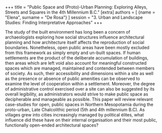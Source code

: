 +++
title = "Public Space and (Proto)-Urban Planning: Exploring Alleys, Streets and Squares in the 4th Millennium B.C."
[extra]
authors = [
    {name = "Elena", surname = "De Rosa"}
]
session = "3. Urban and Landscape Studies: Finding Interpretative Approaches"
+++

The study of the built environment has long been a concern of archaeologists exploring how social structures influence architectural planning and how architecture itself affects the reproduction of social boundaries. Nonetheless, open public areas have been mostly excluded from this framework as simply empty and un-built spaces. If human settlements are the product of the deliberate accumulation of buildings, then areas which are left void also account for meaningful constructed spaces which are managed, maintained and contended between members of society. As such, their accessibility and dimensions within a site as well as the presence or absence of public amenities can be observed to examine the level of cooperation within a settlement. Moreover, the degree of administrative control exercised over a site can also be suggested by its overall legibility, as administrators would strive to make public space as decipherable and manageable as possible. This paper will review relevant case-studies for open, public spaces in Northern Mesopotamia during the proto-urban, Late Chalcolithic period (5th and 4th millennium B.C). As villages grew into cities increasingly managed by political élites, what influence did these have on their internal organisation and their most public, functionally open-ended architectural spaces?
